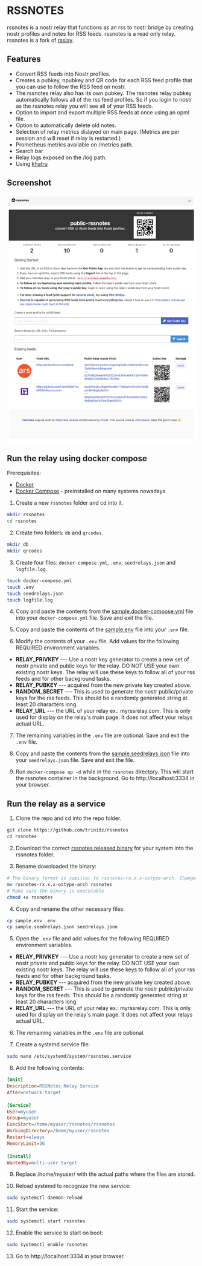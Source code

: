 # RSSNOTES

rssnotes is a nostr relay that functions as an rss to nostr bridge by creating nostr profiles and notes for RSS feeds. rssnotes is a read only relay.  rssnotes is a fork of [rsslay](https://github.com/piraces/rsslay).

## Features

- Convert RSS feeds into Nostr profiles.
- Creates a pubkey, npubkey and QR code for each RSS feed profile that you can use to follow the RSS feed on nostr.
- The rssnotes relay also has its own pubkey.  The rssnotes relay pubkey automatically follows all of the rss feed profiles. So if you login to nostr as the rssnotes relay you will see all of your RSS feeds.
- Option to import and export multiple RSS feeds at once using an opml file.
- Option to automatically delete old notes.
- Selection of relay metrics dislayed on main page. (Metrics are per session and will reset if relay is restarted.)
- Prometheus metrics available on /metrics path.
- Search bar
- Relay logs exposed on the /log path.
- Using [khatru](https://github.com/fiatjaf/khatru)

## Screenshot

![alt text](screenshots/rssnotes-github.png)

## Run the relay using docker compose
Prerequisites:
- [Docker](https://docs.docker.com/get-docker/)
- [Docker Compose](https://docs.docker.com/compose/install/) - preinstalled on many systems nowadays

1. Create a new `rssnotes` folder and cd into it.
```bash
mkdir rssnotes
cd rssnotes
```
2. Create two folders: `db` and `qrcodes`.
```bash
mkdir db
mkdir qrcodes
```
3. Create four files: `docker-compose.yml`, `.env`, `seedrelays.json` and `logfile.log`.
```bash
touch docker-compose.yml
touch .env
touch seedrelays.json
touch logfile.log
```

4. Copy and paste the contents from the [sample.docker-compose.yml](https://github.com/trinidz/rssnotes/blob/main/sample.docker-compose.yml) file into your `docker-compose.yml` file. Save and exit the file.
 
5. Copy and paste the contents of the [sample.env](https://github.com/trinidz/rssnotes/blob/main/sample.env) file into your `.env` file.

6. Modify the contents of your `.env` file. Add values for the following REQUIRED environment variables. 
- **RELAY_PRIVKEY** --- Use a nostr key generator to create a new set of nostr private and public keys for the relay. DO NOT USE your own existing nostr keys.  The relay will use these keys to follow all of your rss feeds and for other background tasks. 
- **RELAY_PUBKEY** --- acquired from the new private key created above.
- **RANDOM_SECRET** --- This is used to generate the nostr public/private keys for the rss feeds.  This should be a randomly generated string at least 20 characters long.
- **RELAY_URL**  --- the URL of your relay ex.: myrssrelay.com.  This is only used for display on the relay's main page.  It does not affect your relays actual URL.

7. The remaining variables in the `.env` file are optional. Save and exit the `.env` file.

8. Copy and paste the contents from the [sample.seedrelays.json](https://github.com/trinidz/rssnotes/blob/main/sample.seedrelays.json) file into your `seedrelays.json` file. Save and exit the file.

9. Run `docker-compose up -d` while in the `rssnotes` directory. This will start the rssnotes container in the background. Go to http://localhost:3334 in your browser.

## Run the relay as a service
1. Clone the repo and cd into the repo folder.
```bash
git clone https://github.com/trinidz/rssnotes
cd rssnotes
```
2. Download the correct [rssnotes released binary](https://github.com/trinidz/rssnotes/releases) for your system into the rssnotes folder.

3. Rename downloaded the binary:
```bash
# The binary format is simillar to rssnotes-rx.x.x-ostype-arch. Change the downloaded binary name to rssnotes.
mv rssnotes-rx.x.x-ostype-arch rssnotes
# Make sure the binary is executable
chmod +x rssnotes
```
4. Copy and rename the other necessary files:
```bash
cp sample.env .env
cp sample.seedrelays.json seedrelays.json
```
5. Open the `.env` file and add values for the following REQUIRED environment variables. 
- **RELAY_PRIVKEY** --- Use a nostr key generator to create a new set of nostr private and public keys for the relay. DO NOT USE your own existing nostr keys.  The relay will use these keys to follow all of your rss feeds and for other background tasks. 
- **RELAY_PUBKEY** --- acquired from the new private key created above.
- **RANDOM_SECRET** --- This is used to generate the nostr public/private keys for the rss feeds.  This should be a randomly generated string at least 20 characters long.
- **RELAY_URL**  --- the URL of your relay ex.: myrssrelay.com.  This is only used for display on the relay's main page.  It does not affect your relays actual URL.

6. The remaining variables in the `.env` file are optional.

7. Create a systemd service file:

```bash
sudo nano /etc/systemd/system/rssnotes.service
```

8.  Add the following contents:

```ini
[Unit]
Description=RSSNotes Relay Service
After=network.target

[Service]
User=myuser
Group=myuser
ExecStart=/home/myuser/rssnotes/rssnotes
WorkingDirectory=/home/myuser/rssnotes
Restart=always
MemoryLimit=2G

[Install]
WantedBy=multi-user.target
```
9. Replace /home/myuser/ with the actual paths where the files are stored.

10. Reload systemd to recognize the new service:

```bash
sudo systemctl daemon-reload
```

11. Start the service:

```bash
sudo systemctl start rssnotes
```

12. Enable the service to start on boot:

```bash
sudo systemctl enable rssnotes
```

13. Go to http://localhost:3334 in your browser.